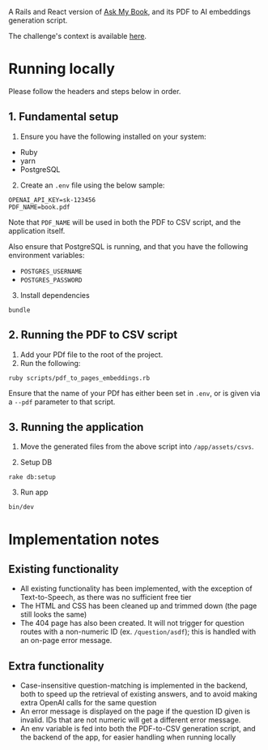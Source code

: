A Rails and React version of [Ask My Book](https://askmybook.com/), and its PDF to AI embeddings generation script.

The challenge's context is available [here](https://gumroad.notion.site/Product-engineering-challenge-f7aa85150edd41eeb3537aae4632619f).

# Running locally

Please follow the headers and steps below in order.

## 1. Fundamental setup

1. Ensure you have the following installed on your system:

- Ruby
- yarn
- PostgreSQL

2. Create an `.env` file using the below sample:

```
OPENAI_API_KEY=sk-123456
PDF_NAME=book.pdf
```

Note that `PDF_NAME` will be used in both the PDF to CSV script, and the application itself.

Also ensure that PostgreSQL is running, and that you have the following environment variables:

- `POSTGRES_USERNAME`
- `POSTGRES_PASSWORD`

3. Install dependencies

```
bundle
```

## 2. Running the PDF to CSV script

1. Add your PDf file to the root of the project.
2. Run the following:

```
ruby scripts/pdf_to_pages_embeddings.rb
```

Ensure that the name of your PDf has either been set in `.env`, or is given via a `--pdf` parameter to that script.

## 3. Running the application

1. Move the generated files from the above script into `/app/assets/csvs`.

2. Setup DB

```
rake db:setup
```

3. Run app

```
bin/dev
```

# Implementation notes

## Existing functionality

- All existing functionality has been implemented, with the exception of Text-to-Speech, as there was no sufficient free tier
- The HTML and CSS has been cleaned up and trimmed down (the page still looks the same)
- The 404 page has also been created. It will not trigger for question routes with a non-numeric ID (ex. `/question/asdf`); this is handled with an on-page error message.

## Extra functionality

- Case-insensitive question-matching is implemented in the backend, both to speed up the retrieval of existing answers, and to avoid making extra OpenAI calls for the same question
- An error message is displayed on the page if the question ID given is invalid. IDs that are not numeric will get a different error message.
- An env variable is fed into both the PDF-to-CSV generation script, and the backend of the app, for easier handling when running locally
